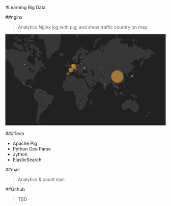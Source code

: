 #Learning Big Data

##nginx

> Analytics Nginx log with pig, and show traffic country on map.

![Nginx Screenshot](./nginx/screenshot.jpg)

###Tech

- Apache Pig
- Python Geo Parse
- Jython
- ElasticSearch

##mail

> Analytics & count mail.


##Github

> TBD
